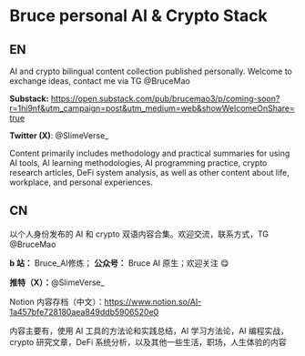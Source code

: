 
# Bruce personal AI & Crypto Stack

## EN

AI and crypto bilingual content collection published personally. Welcome to exchange ideas, contact me via TG @BruceMao

**Substack:** https://open.substack.com/pub/brucemao3/p/coming-soon?r=1hi9nf&utm_campaign=post&utm_medium=web&showWelcomeOnShare=true

**Twitter (X)**: @SlimeVerse_

Content primarily includes methodology and practical summaries for using AI tools, AI learning methodologies, AI programming practice, crypto research articles, DeFi system analysis, as well as other content about life, workplace, and personal experiences.

## CN
以个人身份发布的 AI 和 crypto 双语内容合集。欢迎交流，联系方式，TG @BruceMao

**b 站：** Bruce_AI修炼； **公众号：** Bruce AI 原生；欢迎关注 😋



**推特（X）：**@SlimeVerse_

Notion 内容存档（中文）：https://www.notion.so/AI-1a457bfe728180aea849ddb5906520e0

内容主要有，使用 AI 工具的方法论和实践总结，AI 学习方法论，AI 编程实战，crypto 研究文章，DeFi 系统分析，以及其他一些生活，职场，人生体验的内容







